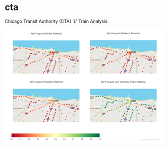 # cta
Chicago Transit Authority (CTA) 'L' Train Analysis


<p align="center">
<img src="images/ridership_geo.png">
</p>
